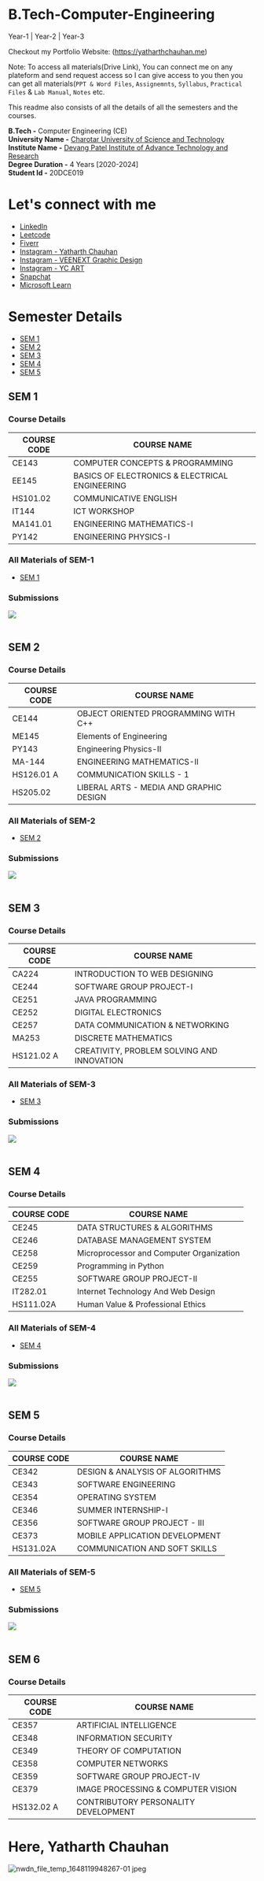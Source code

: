 # B.Tech-Computer-Engineering

Year-1 | Year-2 | Year-3

Checkout my Portfolio Website: (https://yatharthchauhan.me)

<!--
This repository is collection of all the Study Materials and submissions done by me**YATHARTH CHAUHAN - 20DCE019** throughout MY Bachelor's Degree which consists of `Study Materials`, `Practicals`, `Assignemnts`, `Pratical Files`, `Notes`, `External Practical Files` and `Exam Answersheets`.
-->

Note: To access all materials(Drive Link), You can connect me on any plateform and send request access so I can give access to you then you can get all materials(`PPT & Word Files`, `Assignemnts`, `Syllabus`, `Practical Files` & `Lab Manual`, `Notes` etc.

This readme also consists of all the details of all the semesters and the courses.

**B.Tech -** Computer Engineering (CE) <br>
**University Name -** [Charotar University of Science and Technology](https://www.charusat.ac.in/) <br>
**Institute Name -** [Devang Patel Institute of Advance Technology and Research](https://www.charusat.ac.in/depstar/) <br>
**Degree Duration -** 4 Years [2020-2024] <br>
**Student Id -** 20DCE019 <br>

# Let's connect with me <br>
- [LinkedIn](https://www.linkedin.com/in/yatharth-chauhan-729674202/)
- [Leetcode](https://leetcode.com/YatharthChauhan2362/)
- [Fiverr](https://www.fiverr.com/users/yatharth2362/seller_dashboard)
- [Instagram - Yatharth Chauhan](https://www.instagram.com/yatharth.chauhan_yc/)
- [Instagram - VEENEXT Graphic Design](https://www.instagram.com/veenext.design/)
- [Instagram - YC ART](https://www.instagram.com/art_yc_/)
- [Snapchat](https://www.snapchat.com/add/yatharth.2362)
- [Microsoft Learn](https://docs.microsoft.com/en-gb/users/yatharthchauhan-2803/)


<!--
> 📢 **PSA for those who also want to organize their stuff like this, I'd appreciate a proper credit by linking your repository back to this repository : :relieved:**
>
> ```
> Repo inspired by [Yatharth Chauhan](https://github.com/YatharthChauhan2362/B.Tech-Computer-Engineering)
> ```
-->

# Semester Details

- [SEM 1](https://github.com/YatharthChauhan2362/B.Tech-Computer-Engineering/tree/main/SEM-1)
- [SEM 2](https://github.com/YatharthChauhan2362/B.Tech-Computer-Engineering/tree/main/SEM-2)
- [SEM 3](https://github.com/YatharthChauhan2362/B.Tech-Computer-Engineering/tree/main/SEM-3)
- [SEM 4](https://github.com/YatharthChauhan2362/B.Tech-Computer-Engineering/tree/main/SEM-4)
- [SEM 5](https://github.com/YatharthChauhan2362/B.Tech-Computer-Engineering/tree/main/SEM-5)

## SEM 1

### Course Details

| COURSE CODE | COURSE NAME                                    |
| ----------- | ---------------------------------------------- |
| CE143       | COMPUTER CONCEPTS & PROGRAMMING                |
| EE145       | BASICS OF ELECTRONICS & ELECTRICAL ENGINEERING |
| HS101.02    | COMMUNICATIVE ENGLISH                          |
| IT144       | ICT WORKSHOP                                   |
| MA141.01    | ENGINEERING MATHEMATICS-I                      |
| PY142       | ENGINEERING PHYSICS-I                          |

### All Materials of SEM-1

- [SEM 1](https://drive.google.com/drive/folders/18ePj-e7maF8UmFHiNVBAIp7giL1Rmyeh?usp=sharingP)

### Submissions

[![](https://img.shields.io/badge/Practical_Files_&_Source_Codes-Click_Here-%23FF0000.svg?&style=flat&logoColor=white&color=white)](https://github.com/YatharthChauhan2362/B.Tech-Computer-Engineering/tree/main/SEM-1)
<br><br>

## SEM 2

### Course Details

| COURSE CODE | COURSE NAME                             |
| ----------- | --------------------------------------- |
| CE144       | OBJECT ORIENTED PROGRAMMING WITH C++    |
| ME145       | Elements of Engineering                 |
| PY143       | Engineering Physics-II                  |
| MA-144      | ENGINEERING MATHEMATICS-II              |
| HS126.01 A  | COMMUNICATION SKILLS - 1                |
| HS205.02    | LIBERAL ARTS - MEDIA AND GRAPHIC DESIGN |

### All Materials of SEM-2

- [SEM 2](https://drive.google.com/drive/folders/1Ab_k_0S0xYhJ0-PjF9-x5Y4QbyHm8Uwc?usp=sharing)

### Submissions

[![](https://img.shields.io/badge/Practical_Files_&_Source_Codes-Click_Here-%23FF0000.svg?&style=flat&logoColor=white&color=white)](https://github.com/YatharthChauhan2362/B.Tech-Computer-Engineering/tree/main/SEM-2)
<br><br>

## SEM 3

### Course Details

| COURSE CODE | COURSE NAME                                |
| ----------- | ------------------------------------------ |
| CA224       | INTRODUCTION TO WEB DESIGNING              |
| CE244       | SOFTWARE GROUP PROJECT-I                   |
| CE251       | JAVA PROGRAMMING                           |
| CE252       | DIGITAL ELECTRONICS                        |
| CE257       | DATA COMMUNICATION & NETWORKING            |
| MA253       | DISCRETE MATHEMATICS                       |
| HS121.02 A  | CREATIVITY, PROBLEM SOLVING AND INNOVATION |

### All Materials of SEM-3

- [SEM 3](https://drive.google.com/drive/folders/19zlD4s1e6tJbEjeAW_6FmZ1L9CJ_VfS4?usp=sharing)

### Submissions

[![](https://img.shields.io/badge/Practical_Files_&_Source_Codes-Click_Here-%23FF0000.svg?&style=flat&logoColor=white&color=white)](https://github.com/YatharthChauhan2362/B.Tech-Computer-Engineering/tree/main/SEM-3)
<br><br>

## SEM 4

### Course Details

| COURSE CODE | COURSE NAME                              |
| ----------- | ---------------------------------------- |
| CE245       | DATA STRUCTURES & ALGORITHMS             |
| CE246       | DATABASE MANAGEMENT SYSTEM               |
| CE258       | Microprocessor and Computer Organization |
| CE259       | Programming in Python                    |
| CE255       | SOFTWARE GROUP PROJECT-II                |
| IT282.01    | Internet Technology And Web Design       |
| HS111.02A   | Human Value & Professional Ethics        |

### All Materials of SEM-4

- [SEM 4](https://drive.google.com/drive/folders/1U7A1Zm0dx77OJDk3xljCvlRiIBna1mif?usp=sharing)

### Submissions

[![](https://img.shields.io/badge/Practical_Files_&_Source_Codes-Click_Here-%23FF0000.svg?&style=flat&logoColor=white&color=white)](https://github.com/YatharthChauhan2362/B.Tech-Computer-Engineering/tree/main/SEM-4)
<br><br>

## SEM 5

### Course Details

| COURSE CODE | COURSE NAME                     |
| ----------- | ------------------------------- |
| CE342       | DESIGN & ANALYSIS OF ALGORITHMS |
| CE343       | SOFTWARE ENGINEERING            |
| CE354       | OPERATING SYSTEM                |
| CE346       | SUMMER INTERNSHIP-I             |
| CE356       | SOFTWARE GROUP PROJECT - III    |
| CE373       | MOBILE APPLICATION DEVELOPMENT  |
| HS131.02A   | COMMUNICATION AND SOFT SKILLS   |

### All Materials of SEM-5

- [SEM 5](https://drive.google.com/drive/folders/1sf4u_zoExC89aH8k6ooJcMnyOdP2jvJM?usp=sharing)

### Submissions

[![](https://img.shields.io/badge/Practical_Files_&_Source_Codes-Click_Here-%23FF0000.svg?&style=flat&logoColor=white&color=white)](https://github.com/YatharthChauhan2362/B.Tech-Computer-Engineering/tree/main/SEM-5)
<br><br>

 ## SEM 6
### Course Details
COURSE CODE | COURSE NAME
------------| -------------
CE357       | ARTIFICIAL INTELLIGENCE
CE348       | INFORMATION SECURITY
CE349       | THEORY OF COMPUTATION
CE358       | COMPUTER NETWORKS
CE359       | SOFTWARE GROUP PROJECT-IV
CE379       | IMAGE PROCESSING & COMPUTER VISION
HS132.02 A  | CONTRIBUTORY PERSONALITY DEVELOPMENT

<!--
### Submissions
[![](https://img.shields.io/badge/Practical_Files_&_Source_Codes-Click_Here-%23FF0000.svg?&style=flat&logoColor=white&color=white)](https://github.com/rudrabarad/Bachelors-File-Submission/tree/master/SEM%20VI)
<br><br>

## SEM VII
### Course Details
COURSE CODE | COURSE NAME
------------| -------------
CE442       | DESIGN OF LANGUAGE PROCESSORS
CE443       | CLOUD COMPUTING
CS441       | PROGRAMMING IN PYTHON
CS442       | DATA SCIENCE & ANALYTICS
CS446       | SUMMER INTERNSHIP - II
CS448       | SOFTWARE GROUP PROJECT - V
CS473       | BLOCKCHAIN TECHNOLOGY & APPLICATIONS

### Submissions
[![](https://img.shields.io/badge/Practical_Files_&_Source_Codes-Click_Here-%23FF0000.svg?&style=flat&logoColor=white&color=white)](https://github.com/rudrabarad/Bachelors-File-Submission/tree/master/SEM%20VII)
<br><br> -->

# Here, Yatharth Chauhan

![nwdn_file_temp_1648119948267-01 jpeg](https://user-images.githubusercontent.com/75237577/204767256-53ef31f5-315e-4221-be69-8e91001eaf56.jpg)

